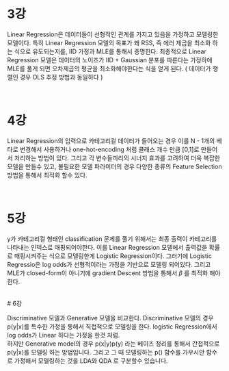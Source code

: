 # 3강

Linear Regression은 데이터들이 선형적인 관계를 가지고 있음을 가정하고 모델링한 모델이다.
특히 Linear Regression 모델의 목표가 왜 RSS, 즉 에러 제곱을 최소화 하는 식으로 유도되는지를, IID 가정과 MLE를 통해서 증명한다. 
최종적으로 Linear Regression 모델은 데이터의 노이즈가 IID + Gaussian 분포를 따른다는 가정하에 MLE를 풀게 되면 오차제곱의 평균을 최소화해야한다는 식을 얻게 된다. ( 데이터가 행렬인 경우 OLS 추정 방법과 동일하다 )

<br>

# 4강 

Linear Regression의 입력으로 카테고리컬 데이터가 들어오는 경우 이를 N - 1개의 베타로 변경해서 사용하거나 one-hot-encoding 처럼 클래스 개수 만큼 [0,1]로 만들어서 처리하는 방법이 있다. 
그리고 각 변수들끼리의 시너지 효과를 고려하여 더욱 복잡한 모델을 만들수 있고, 불필요한 모델 파라미터의 경우 다양한 종류의 Feature Selection 방법을 통해서 최적화 할수 있다.

<br>

# 5강 

y가 카테고리컬 형태인 classification 문제를 풀기 위해서는 최종 출력이 카테고리를 나타내는 인덱스로 매핑되어야한다. 이를 Linear Regression 모델에서 출력값을 확률로 매핑시켜주는 식으로 모델링한게 Logistic Regression이다. 그러기에 Logistic Regressio은 log odds가 선형적이라는 가정을 기반으로 모델링 되어있다. 그리고 MLE가 closed-form이 아니기에 gradient Descent 방법을 통해서 $\beta$ 를 최적화 해야한다.

<br>
# 6강 

Discriminative 모델과 Generative 모델을 비교한다.
Discriminative 모델의 경우 p(y|x)를 특수한 가정을 통해서 직접적으로 모델링을 한다. logistic Regression에서 log odds가 Linear 하다는 가정을 한것 처럼. <br> 하지만 Generative model의 경우 p(x|y)p(y) 라는 베이즈 정리를 통해서 간접적으로 p(y|x)를 모델링 하는 방법입니다. 그리고 그 때 모델링하는 p() 함수를 가우시안 함수로 가정해서 모델링하는 것을 LDA와 QDA 로 구분할수 있습니다.